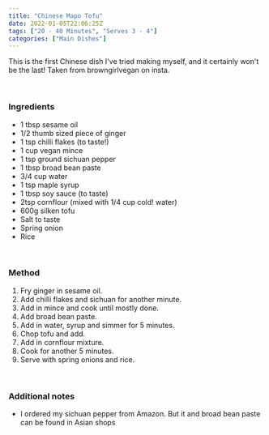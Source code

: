 ```yaml
---
title: "Chinese Mapo Tofu"
date: 2022-01-05T22:06:25Z
tags: ["20 - 40 Minutes", "Serves 3 - 4"]
categories: ["Main Dishes"]
---
```

This is the first Chinese dish I've tried making myself, and it certainly won't be the last! Taken from browngirlvegan on insta.
&nbsp;

&nbsp;
### Ingredients
* 1 tbsp sesame oil
* 1/2 thumb sized piece of ginger
* 1 tsp chilli flakes (to taste!)
* 1 cup vegan mince
* 1 tsp ground sichuan pepper
* 1 tbsp broad bean paste
* 3/4 cup water
* 1 tsp maple syrup
* 1 tbsp soy sauce (to taste)
* 2tsp cornflour (mixed with 1/4 cup cold! water)
* 600g silken tofu
* Salt to taste
* Spring onion
* Rice
&nbsp;

&nbsp;
### Method
1. Fry ginger in sesame oil.
2. Add chilli flakes and sichuan for another minute.
3. Add in mince and cook until mostly done.
4. Add broad bean paste.
5. Add in water, syrup and simmer for 5 minutes.
6. Chop tofu and add.
7. Add in cornflour mixture.
8. Cook for another 5 minutes.
9. Serve with spring onions and rice.
&nbsp;

&nbsp;
### Additional notes
* I ordered my sichuan pepper from Amazon. But it and broad bean paste can be found in Asian shops

